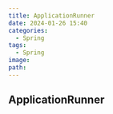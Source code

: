 ```yaml
---
title: ApplicationRunner
date: 2024-01-26 15:40
categories:
  - Spring
tags:
  - Spring
image: 
path:
---
```


## ApplicationRunner